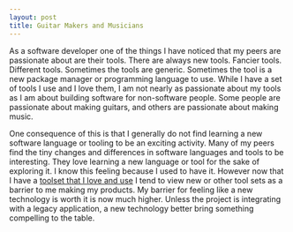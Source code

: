 ```yaml
---
layout: post
title: Guitar Makers and Musicians
---
```

As a software developer one of the things I have noticed that my peers are passionate about are their tools. There are always new tools. Fancier tools. Different tools. Sometimes the tools are generic. Sometimes the tool is a new package manager or programming language to use. While I have a set of tools I use and I love them, I am not nearly as passionate about my tools as I am about building software for non-software people. Some people are passionate about making guitars, and others are passionate about making music.

One consequence of this is that I generally do not find learning a new software language or tooling to be an exciting activity. Many of my peers find the tiny changes and differences in software languages and tools to be interesting. They love learning a new language or tool for the sake of exploring it. I know this feeling because I used to have it. However now that I have a [toolset that I love and use](https://www.rubyonrails.org/) I tend to view new or other tool sets as a barrier to me making my products. My barrier for feeling like a new technology is worth it is now much higher. Unless the project is integrating with a legacy application, a new technology better bring something compelling to the table.

